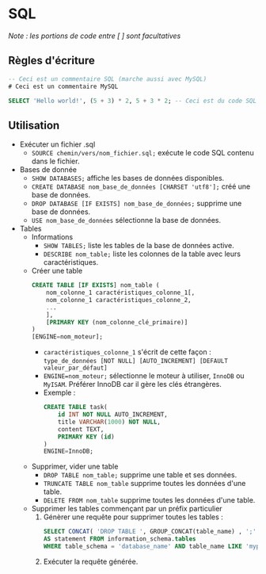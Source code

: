 # SQL

*Note : les portions de code entre [ ] sont facultatives*

## Règles d'écriture

```sql
-- Ceci est un commentaire SQL (marche aussi avec MySQL)
# Ceci est un commentaire MySQL

SELECT 'Hello world!', (5 + 3) * 2, 5 + 3 * 2; -- Ceci est du code SQL affichant Hello world! et le résultat de 2 calculs
```

## Utilisation

* Exécuter un fichier .sql
    * `SOURCE chemin/vers/nom_fichier.sql;` exécute le code SQL contenu dans le fichier.
* Bases de donnée
    * `SHOW DATABASES;` affiche les bases de données disponibles.
    * `CREATE DATABASE nom_base_de_données [CHARSET 'utf8'];` créé une base de données.
    * `DROP DATABASE [IF EXISTS] nom_base_de_données;` supprime une base de données.
    * `USE nom_base_de_données` sélectionne la base de données.
* Tables
    * Informations
        * `SHOW TABLES;` liste les tables de la base de données active.
        * `DESCRIBE nom_table;` liste les colonnes de la table avec leurs caractéristiques.
    * Créer une table
        ```sql
        CREATE TABLE [IF EXISTS] nom_table (
            nom_colonne_1 caractéristiques_colonne_1[, 
            nom_colonne_1 caractéristiques_colonne_2,
            ...
            ],
            [PRIMARY KEY (nom_colonne_clé_primaire)]
        )
        [ENGINE=nom_moteur];
        ```
        * `caractéristiques_colonne_1` s'écrit de cette façon : `type_de_données [NOT NULL] [AUTO_INCREMENT] [DEFAULT valeur_par_défaut]`
        * `ENGINE=nom_moteur;` sélectionne le moteur à utiliser, `InnoDB` ou `MyISAM`. Préférer InnoDB car il gère les clés étrangères.
        * Exemple :
            ```sql
            CREATE TABLE task(
                id INT NOT NULL AUTO_INCREMENT,
                title VARCHAR(1000) NOT NULL,
                content TEXT,
                PRIMARY KEY (id)
            )
            ENGINE=InnoDB;
            ```
    * Supprimer, vider une table
        * `DROP TABLE nom_table;` supprime une table et ses données.
        * `TRUNCATE TABLE nom_table` supprime toutes les données d'une table.
        * `DELETE FROM nom_table` supprime toutes les données d'une table.
    * Supprimer les tables commençant par un préfix particulier
        1. Génèrer une requête pour supprimer toutes les tables :
            ```SQL
            SELECT CONCAT( 'DROP TABLE ', GROUP_CONCAT(table_name) , ';' ) 
            AS statement FROM information_schema.tables 
            WHERE table_schema = 'database_name' AND table_name LIKE 'myprefix_%';
            ```
        2. Exécuter la requête générée.
